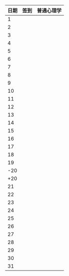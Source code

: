 
日期|签到|普通心理学|
 :---------------|:---------------|:---------------
 1| | |
 2| | |
 3| | |
 4| | |
 5| | |
 6| | |
 7| | |
 8| | |
 9| | |
 10| | |
 11| | |
 12| | |
 13| | |
 14| | |
 15| | |
 16| | |
  17| | |
  18| | |
  19| | |
 -20| | |
 +20| | |
  21| | |
  22| | |
  23| | |
 24| | |
 25| | |
 26| | |
 27| | |
 28| | |
 29| | |
 30| | |
 31| | | 
